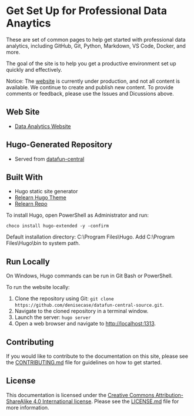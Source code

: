 # Get Set Up for Professional Data Anaytics

These are set of common pages to help get started with professional data analytics,
including GitHub, Git, Python, Markdown, VS Code, Docker, and more. 

The goal of the site is to help you get a productive environment set up quickly and effectively.

Notice: The [website](https://denisecase.github.io/datafun-central/) 
is currently under production, and not all content is available. 
We continue to create and publish new content. 
To provide comments or feedback, please use the Issues and Dicussions above.

## Web Site

- [Data Analytics Website](https://denisecase.github.io/datafun-central/)

## Hugo-Generated Repository

- Served from [datafun-central](https://github.com/denisecase/datafun-central)

## Built With 

- Hugo static site generator
- [Relearn Hugo Theme](https://mcshelby.github.io/hugo-theme-relearn/index.html)
- [Relearn Repo](https://github.com/McShelby/hugo-theme-relearn)

To install Hugo, open PowerShell as Administrator and run:

`choco install hugo-extended -y -confirm`

Default installation directory: C:\Program Files\Hugo.
Add C:\Program Files\Hugo\bin to system path.

## Run Locally

On Windows, Hugo commands can be run in Git Bash or PowerShell.

To run the website locally:

1. Clone the repository using Git: `git clone https://github.com/denisecase/datafun-central-source.git`.
2. Navigate to the cloned repository in a terminal window.
3. Launch the server: `hugo server`
4. Open a web browser and navigate to <http://localhost:1313>.

## Contributing

If you would like to contribute to the documentation on this site, please see the [CONTRIBUTING.md](CONTRIBUTING.md) file for guidelines on how to get started.

## License

This documentation is licensed under the [Creative Commons Attribution-ShareAlike 4.0 International license](https://creativecommons.org/licenses/by-sa/4.0/). Please see the [LICENSE.md](LICENSE.md) file for more information.
